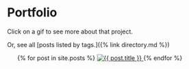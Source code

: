 # Portfolio

Click on a gif to see more about that project.

Or, see all [posts listed by tags.]({% link directory.md %})

<ul class="gallery">
{% for post in site.posts %}
  <a href="{{ post.url }}">
    <img class="gallery-img" src="{{ post.thumbnail }}" alt="{{ post.title }}"/>
  </a>
{% endfor %}
</ul>
